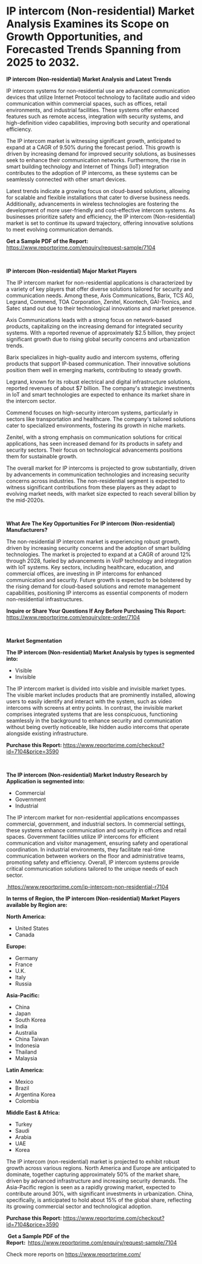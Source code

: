 <p><h1>IP intercom (Non-residential) Market Analysis Examines its Scope on Growth Opportunities, and Forecasted Trends Spanning from 2025 to 2032.</h1></p><p><strong>IP intercom (Non-residential) Market Analysis and Latest Trends</strong></p>
<p><p>IP intercom systems for non-residential use are advanced communication devices that utilize Internet Protocol technology to facilitate audio and video communication within commercial spaces, such as offices, retail environments, and industrial facilities. These systems offer enhanced features such as remote access, integration with security systems, and high-definition video capabilities, improving both security and operational efficiency.</p><p>The IP intercom market is witnessing significant growth, anticipated to expand at a CAGR of 9.50% during the forecast period. This growth is driven by increasing demand for improved security solutions, as businesses seek to enhance their communication networks. Furthermore, the rise in smart building technology and Internet of Things (IoT) integration contributes to the adoption of IP intercoms, as these systems can be seamlessly connected with other smart devices.</p><p>Latest trends indicate a growing focus on cloud-based solutions, allowing for scalable and flexible installations that cater to diverse business needs. Additionally, advancements in wireless technologies are fostering the development of more user-friendly and cost-effective intercom systems. As businesses prioritize safety and efficiency, the IP intercom (Non-residential) market is set to continue its upward trajectory, offering innovative solutions to meet evolving communication demands.</p></p>
<p><strong>Get a Sample PDF of the Report:&nbsp;</strong> <a href="https://www.reportprime.com/enquiry/request-sample/7104?utm_campaign=3570&utm_medium=2&utm_source=Github&utm_content=ia&utm_term=19032025&utm_id=ip-intercom-non-residential">https://www.reportprime.com/enquiry/request-sample/7104</a></p>
<p>&nbsp;</p>
<p><strong>IP intercom (Non-residential) Major Market Players</strong></p>
<p><p>The IP intercom market for non-residential applications is characterized by a variety of key players that offer diverse solutions tailored for security and communication needs. Among these, Axis Communications, Barix, TCS AG, Legrand, Commend, TOA Corporation, Zenitel, Koontech, GAI-Tronics, and Satec stand out due to their technological innovations and market presence.</p><p>Axis Communications leads with a strong focus on network-based products, capitalizing on the increasing demand for integrated security systems. With a reported revenue of approximately $2.5 billion, they project significant growth due to rising global security concerns and urbanization trends.</p><p>Barix specializes in high-quality audio and intercom systems, offering products that support IP-based communication. Their innovative solutions position them well in emerging markets, contributing to steady growth.</p><p>Legrand, known for its robust electrical and digital infrastructure solutions, reported revenues of about $7 billion. The company's strategic investments in IoT and smart technologies are expected to enhance its market share in the intercom sector.</p><p>Commend focuses on high-security intercom systems, particularly in sectors like transportation and healthcare. The company's tailored solutions cater to specialized environments, fostering its growth in niche markets.</p><p>Zenitel, with a strong emphasis on communication solutions for critical applications, has seen increased demand for its products in safety and security sectors. Their focus on technological advancements positions them for sustainable growth.</p><p>The overall market for IP intercoms is projected to grow substantially, driven by advancements in communication technologies and increasing security concerns across industries. The non-residential segment is expected to witness significant contributions from these players as they adapt to evolving market needs, with market size expected to reach several billion by the mid-2020s.</p></p>
<p>&nbsp;</p>
<p><strong>What Are The Key Opportunities For IP intercom (Non-residential) Manufacturers?</strong></p>
<p><p>The non-residential IP intercom market is experiencing robust growth, driven by increasing security concerns and the adoption of smart building technologies. The market is projected to expand at a CAGR of around 12% through 2028, fueled by advancements in VoIP technology and integration with IoT systems. Key sectors, including healthcare, education, and commercial offices, are investing in IP intercoms for enhanced communication and security. Future growth is expected to be bolstered by the rising demand for cloud-based solutions and remote management capabilities, positioning IP intercoms as essential components of modern non-residential infrastructures.</p></p>
<p><strong>Inquire or Share Your Questions If Any Before Purchasing This Report:</strong> <a href="https://www.reportprime.com/enquiry/pre-order/7104?utm_campaign=3570&utm_medium=2&utm_source=Github&utm_content=ia&utm_term=19032025&utm_id=ip-intercom-non-residential">https://www.reportprime.com/enquiry/pre-order/7104</a></p>
<p>&nbsp;</p>
<p><strong>Market Segmentation</strong></p>
<p><strong>The IP intercom (Non-residential) Market Analysis by types is segmented into:</strong></p>
<p><ul><li>Visible</li><li>Invisible</li></ul></p>
<p><p>The IP intercom market is divided into visible and invisible market types. The visible market includes products that are prominently installed, allowing users to easily identify and interact with the system, such as video intercoms with screens at entry points. In contrast, the invisible market comprises integrated systems that are less conspicuous, functioning seamlessly in the background to enhance security and communication without being overtly noticeable, like hidden audio intercoms that operate alongside existing infrastructure.</p></p>
<p><strong>Purchase this Report:&nbsp;</strong><a href="https://www.reportprime.com/checkout?id=7104&price=3590&utm_campaign=3570&utm_medium=2&utm_source=Github&utm_content=ia&utm_term=19032025&utm_id=ip-intercom-non-residential">https://www.reportprime.com/checkout?id=7104&price=3590</a></p>
<p>&nbsp;</p>
<p><strong>The IP intercom (Non-residential) Market Industry Research by Application is segmented into:</strong></p>
<p><ul><li>Commercial</li><li>Government</li><li>Industrial</li></ul></p>
<p><p>The IP intercom market for non-residential applications encompasses commercial, government, and industrial sectors. In commercial settings, these systems enhance communication and security in offices and retail spaces. Government facilities utilize IP intercoms for efficient communication and visitor management, ensuring safety and operational coordination. In industrial environments, they facilitate real-time communication between workers on the floor and administrative teams, promoting safety and efficiency. Overall, IP intercom systems provide critical communication solutions tailored to the unique needs of each sector.</p></p>
<p><a href="https://www.reportprime.com/ip-intercom-non-residential-r7104?utm_campaign=3570&utm_medium=2&utm_source=Github&utm_content=ia&utm_term=19032025&utm_id=ip-intercom-non-residential">&nbsp;https://www.reportprime.com/ip-intercom-non-residential-r7104</a></p>
<p><strong>In terms of Region, the IP intercom (Non-residential) Market Players available by Region are:</strong></p>
<p>
    <p> <strong> North America: </strong>
        <ul>
            <li>United States</li>
            <li>Canada</li>
        </ul>
        </p> 
    <p> <strong> Europe: </strong>
        <ul>
            <li>Germany</li>
            <li>France</li>
            <li>U.K.</li>
            <li>Italy</li>
            <li>Russia</li>
        </ul>
        </p> 
    <p> <strong> Asia-Pacific: </strong>
        <ul>
            <li>China</li>
            <li>Japan</li>
            <li>South Korea</li>
            <li>India</li>
            <li>Australia</li>
            <li>China Taiwan</li>
            <li>Indonesia</li>
            <li>Thailand</li>
            <li>Malaysia</li>
        </ul>
        </p> 
    <p> <strong> Latin America: </strong>
        <ul>
            <li>Mexico</li>
            <li>Brazil</li>
            <li>Argentina Korea</li>
            <li>Colombia</li>
        </ul>
        </p> 
    <p> <strong> Middle East & Africa: </strong>
        <ul>
            <li>Turkey</li>
            <li>Saudi</li>
            <li>Arabia</li>
            <li>UAE</li>
            <li>Korea</li>
        </ul>
    </p>
    </p>
<p><p>The IP intercom (non-residential) market is projected to exhibit robust growth across various regions. North America and Europe are anticipated to dominate, together capturing approximately 50% of the market share, driven by advanced infrastructure and increasing security demands. The Asia-Pacific region is seen as a rapidly growing market, expected to contribute around 30%, with significant investments in urbanization. China, specifically, is anticipated to hold about 15% of the global share, reflecting its growing commercial sector and technological adoption.</p></p>
<p><strong>Purchase this Report: </strong><a href="https://www.reportprime.com/checkout?id=7104&price=3590&utm_campaign=3570&utm_medium=2&utm_source=Github&utm_content=ia&utm_term=19032025&utm_id=ip-intercom-non-residential">https://www.reportprime.com/checkout?id=7104&price=3590</a></p>
<p>&nbsp;<strong>Get a Sample PDF of the Report:&nbsp;&nbsp;</strong><a href="https://www.reportprime.com/enquiry/request-sample/7104?utm_campaign=3570&utm_medium=2&utm_source=Github&utm_content=ia&utm_term=19032025&utm_id=ip-intercom-non-residential">https://www.reportprime.com/enquiry/request-sample/7104</a></p>
<p><strong></strong></p>
<p>Check more reports on <a href="https://www.reportprime.com/?utm_campaign=3570&utm_medium=2&utm_source=Github&utm_content=ia&utm_term=19032025&utm_id=ip-intercom-non-residential">https://www.reportprime.com/</a></p>